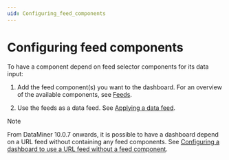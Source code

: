 ```yaml
---
uid: Configuring_feed_components
---
```


# Configuring feed components

To have a component depend on feed selector components for its data input:

1. Add the feed component(s) you want to the dashboard. For an overview of the available components, see [Feeds](xref:Feeds).

2. Use the feeds as a data feed. See [Applying a data feed](xref:Configuring_dashboard_components#applying-a-data-feed).

> [!NOTE]
> From DataMiner 10.0.7 onwards, it is possible to have a dashboard depend on a URL feed without containing any feed components. See [Configuring a dashboard to use a URL feed without a feed component](xref:Configuring_a_dashboard_to_use_a_URL_feed_without_a_feed_component).
>
